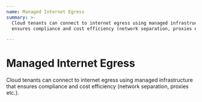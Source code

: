 ```yaml
---
name: Managed Internet Egress
summary: >-
  Cloud tenants can connect to internet egress using managed infrastructure that
  ensures compliance and cost efficiency (network separation, proxies etc.).

---
```


# Managed Internet Egress

Cloud tenants can connect to internet egress using managed infrastructure that ensures compliance and cost efficiency (network separation, proxies etc.).


